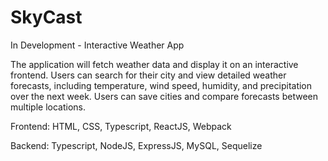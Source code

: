 # SkyCast

In Development - Interactive Weather App

The application will fetch weather data and display it on an interactive frontend. Users can search for their city and view detailed weather forecasts, including temperature, wind speed, humidity, and precipitation over the next week. Users can save cities and compare forecasts between multiple locations.


Frontend: HTML, CSS, Typescript, ReactJS, Webpack

Backend: Typescript, NodeJS, ExpressJS, MySQL, Sequelize
